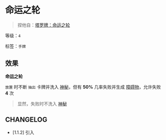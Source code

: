 # 命运之轮

> 捏他自：[塔罗牌：命运之轮](https://tarot.fandom.com/wiki/Wheel_of_Fortune)

等级：`4`

标签：`手牌`

## 效果

**命运之轮**

`放置` 时不断 `抽出` 卡牌并洗入 [神秘](../卡牌组/神秘.md)，但有 **50%** 几率失败并生成 [障碍物](../卡牌组/障碍物.md)，允许失败 **4** 次

> 显然，失败时不洗入 [神秘](../卡牌组/神秘.md)

## CHANGELOG

- [1.1.2] 引入
